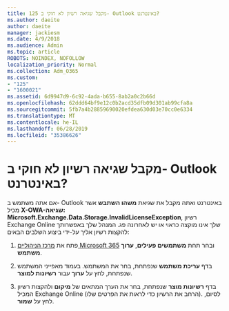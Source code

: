 ```yaml
---
title: 125 מקבל שגיאה רשיון לא חוקי ב- Outlook באינטרנט?
ms.author: daeite
author: daeite
manager: jackiesm
ms.date: 4/9/2018
ms.audience: Admin
ms.topic: article
ROBOTS: NOINDEX, NOFOLLOW
localization_priority: Normal
ms.collection: Adm_O365
ms.custom:
- "125"
- "1600021"
ms.assetid: 6d9947d9-6c92-4ada-b655-8ab2a0c2b66d
ms.openlocfilehash: 62ddd64bf9e12c0b2acd35dfb09d301ab99cfa8a
ms.sourcegitcommit: 5fb7a4b28859690020efdea630d03e70cc0e6334
ms.translationtype: MT
ms.contentlocale: he-IL
ms.lasthandoff: 06/28/2019
ms.locfileid: "35386626"
---
```

# <a name="getting-an-invalid-license-error-in-outlook-on-the-web"></a>מקבל שגיאה רשיון לא חוקי ב- Outlook באינטרנט?

אם אתה משתמש ב- Outlook באינטרנט ואתה מקבל את שגיאת **משהו השתבש** אשר מכיל **X-OWA-שגיאה: Microsoft.Exchange.Data.Storage.InvalidLicenseException**, רשיון Exchange Online שלך אינו מוקצה כראוי או יש לאחרונה פג. המנהל שלך באפשרותך להקצות רשיון אליך על-ידי ביצוע השלבים הבאים:
  
1. פתח את [מרכז הניהוליים Microsoft 365](https://portal.office.com/adminportal/home#/homepage) ובחר תחת **משתמשים פעילים**, **ערוך משתמש**.

2. בדף **עריכת משתמש** שנפתחת, בחר את המשתמש. בעמוד מאפייני המשתמש שנפתחת, לחץ על **ערוך** עבור **רשיונות למוצר**.

3. בדף **רשיונות מוצר** שנפתחת, בחר את הערך המתאים של **מיקום** ולהקצות רשיון המכיל Exchange Online (הרחב את הרשיון כדי לראות את הפרטים שלו). לסיום, לחץ על **שמור**.
